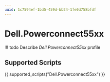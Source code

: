 ```yaml
---
uuid: 1c7594ef-1bd5-459d-bb24-1fe0d758bfdf
---
```



# Dell.Powerconnect55xx


<!-- prettier-ignore -->
!!! todo
    Describe *Dell.Powerconnect55xx* profile

## Supported Scripts

{{ supported_scripts("Dell.Powerconnect55xx") }}
